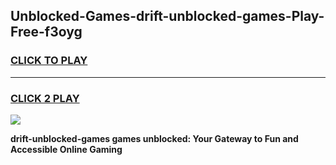 
## Unblocked-Games-drift-unblocked-games-Play-Free-f3oyg
<h3>
<a href="https://premium76.site?title=drift-unblocked-games&ref=15A">CLICK TO PLAY</a></h3>
<hr>

<h3>
<a href="https://premium76.site?title=drift-unblocked-games&ref=15A">CLICK 2 PLAY</a>
  
</h3>

<a href="https://premium76.site?title=drift-unblocked-games&ref=15A"><img src="https://clearcache.store/games.png"></a>


**drift-unblocked-games games unblocked: Your Gateway to Fun and Accessible Online Gaming**
